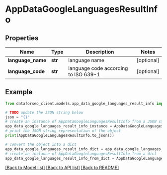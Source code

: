 # AppDataGoogleLanguagesResultInfo


## Properties

Name | Type | Description | Notes
------------ | ------------- | ------------- | -------------
**language_name** | **str** | language name | [optional] 
**language_code** | **str** | language code according to ISO 639-1 | [optional] 

## Example

```python
from dataforseo_client.models.app_data_google_languages_result_info import AppDataGoogleLanguagesResultInfo

# TODO update the JSON string below
json = "{}"
# create an instance of AppDataGoogleLanguagesResultInfo from a JSON string
app_data_google_languages_result_info_instance = AppDataGoogleLanguagesResultInfo.from_json(json)
# print the JSON string representation of the object
print(AppDataGoogleLanguagesResultInfo.to_json())

# convert the object into a dict
app_data_google_languages_result_info_dict = app_data_google_languages_result_info_instance.to_dict()
# create an instance of AppDataGoogleLanguagesResultInfo from a dict
app_data_google_languages_result_info_from_dict = AppDataGoogleLanguagesResultInfo.from_dict(app_data_google_languages_result_info_dict)
```
[[Back to Model list]](../README.md#documentation-for-models) [[Back to API list]](../README.md#documentation-for-api-endpoints) [[Back to README]](../README.md)


